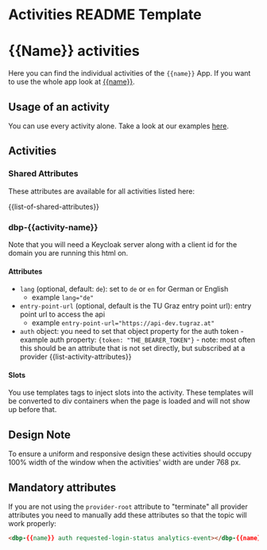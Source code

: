 # Activities README Template

<!--
This should act as a template README.md for a new frontend application.
Just remove the parts that are not relevant to your bundle and
replace placeholders like "{{Name}}" with your app name and so on.

List of placeholders:
- {{name}}: Name of the app in lowercase, like "formalize"
- {{Name}}: Name of the app in camel case, like "Formalize"
- {{NAME}}: Name of the app in uppercase, like "FORMALIZE"
- {{bundle-path}}: GitLab bundle repository path, like "formalize/dbp-relay-formalize-bundle"
- {{bundle-name}}: Name of the bundle for packagist, like "relay-formalize-bundle"
- {{app-path}}: GitLab repository path of the frontend application, like "digital-blueprint/formalize-app"
- {{app-description}}: A brief description of the app in 2-5 sentences
- {{list-of-activities}}: A list of activities in the app
- {{app-based-attributes}}: Add app based attributes to the table(name | type | [activity-name](link-to-activity))
- {{list-of-shared-attributes}}: a list of shared attributes within the activities (attribute-name: type: description. Default)
- {{list-activity-attributes}}: a list of activity specific attributes (- `name` (optional): description <br> - example `example`)
-->

# {{Name}} activities

Here you can find the individual activities of the `{{name}}` App. If you want to use the whole app look at [{{name}}](https://github.com/{{app-path}}).

## Usage of an activity

You can use every activity alone. Take a look at our examples [here](https://github.com/{{app-path}}/-/tree/main/examples).

## Activities

### Shared Attributes

These attributes are available for all activities listed here:

{{list-of-shared-attributes}}

### dbp-{{activity-name}}

Note that you will need a Keycloak server along with a client id for the domain you are running this html on.

#### Attributes

- `lang` (optional, default: `de`): set to `de` or `en` for German or English
    - example `lang="de"`
- `entry-point-url` (optional, default is the TU Graz entry point url): entry point url to access the api
    - example `entry-point-url="https://api-dev.tugraz.at"`
- `auth` object: you need to set that object property for the auth token - example auth property: `{token: "THE_BEARER_TOKEN"}` - note: most often this should be an attribute that is not set directly, but subscribed at a provider
  {{list-activity-attributes}}

#### Slots

You use templates tags to inject slots into the activity.
These templates will be converted to div containers when the page is loaded and will not show up before that.

<!--
##### Slot1

Where is the slot shown

Example:

```html
<dbp-{{activity-name}} lang="de">
  <template slot="slot1">
    <dbp-translated subscribe="lang">
      <div slot="de">
          deutscher Text
      </div>
      <div slot="en">
          Englischer Text
      </div>
    </dbp-translated>
  </template>
</dbp-{{activity-name}}>
```
-->

## Design Note

To ensure a uniform and responsive design these activities should occupy 100% width of the window when the activities' width are under 768 px.

## Mandatory attributes

If you are not using the `provider-root` attribute to "terminate" all provider attributes
you need to manually add these attributes so that the topic will work properly:

```html
<dbp-{{name}} auth requested-login-status analytics-event></dbp-{{name}}>
```
